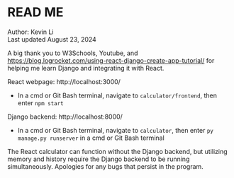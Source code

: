 # READ ME

Author: Kevin Li
<br />
Last updated August 23, 2024

A big thank you to W3Schools, Youtube, and https://blog.logrocket.com/using-react-django-create-app-tutorial/ for helping me learn Django and integrating it with React.

React webpage: http://localhost:3000/
* In a cmd or Git Bash terminal, navigate to `calculator/frontend`, then enter `npm start`

Django backend: http://localhost:8000/
* In a cmd or Git Bash terminal, navigate to `calculator`, then enter `py manage.py runserver` in a cmd or Git Bash terminal

The React calculator can function without the Django backend, but utilizing memory and history require the Django backend to be running simultaneously. Apologies for any bugs that persist in the program.